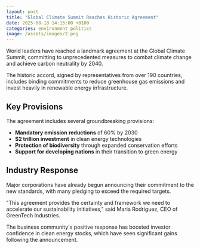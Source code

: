 ```yaml
---
layout: post
title: "Global Climate Summit Reaches Historic Agreement"
date: 2025-08-18 14:15:00 +0100
categories: environment politics
image: /assets/images/2.png
---
```


World leaders have reached a landmark agreement at the Global Climate Summit, committing to unprecedented measures to combat climate change and achieve carbon neutrality by 2040.

The historic accord, signed by representatives from over 190 countries, includes binding commitments to reduce greenhouse gas emissions and invest heavily in renewable energy infrastructure.

## Key Provisions

The agreement includes several groundbreaking provisions:

- **Mandatory emission reductions** of 60% by 2030
- **$2 trillion investment** in clean energy technologies
- **Protection of biodiversity** through expanded conservation efforts
- **Support for developing nations** in their transition to green energy

## Industry Response

Major corporations have already begun announcing their commitment to the new standards, with many pledging to exceed the required targets.

"This agreement provides the certainty and framework we need to accelerate our sustainability initiatives," said Maria Rodriguez, CEO of GreenTech Industries.

The business community's positive response has boosted investor confidence in clean energy stocks, which have seen significant gains following the announcement.
